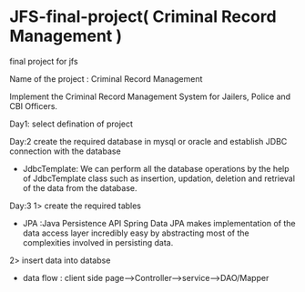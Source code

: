 # JFS-final-project( Criminal Record Management )
final project for jfs

Name of the project : Criminal Record Management

Implement the Criminal Record Management System for
Jailers, Police and CBI Officers.

Day1: 
select defination of project

Day:2
create the required database in mysql or oracle and establish JDBC connection with the database
* JdbcTemplate: 
We can perform all the database operations by the help of JdbcTemplate class such as insertion, updation, deletion and retrieval of the data from the database.

Day:3
1> create the required tables
* JPA :Java Persistence API 
Spring Data JPA makes implementation of the data access layer incredibly easy by abstracting most of the complexities involved in persisting data.

2> insert data into databse
* data flow : client side page-->Controller-->service-->DAO/Mapper
